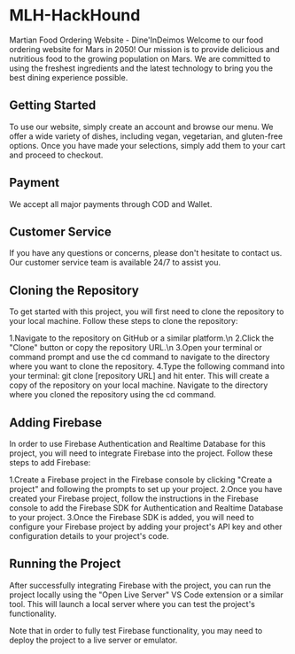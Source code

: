 # MLH-HackHound 
Martian Food Ordering Website - Dine'InDeimos
Welcome to our food ordering website for Mars in 2050! Our mission is to provide delicious and nutritious food to the growing population on Mars. We are committed to using the freshest ingredients and the latest technology to bring you the best dining experience possible.

## Getting Started
To use our website, simply create an account and browse our menu. We offer a wide variety of dishes, including vegan, vegetarian, and gluten-free options. Once you have made your selections, simply add them to your cart and proceed to checkout.

<!-- ## Ordering and Delivery
We offer two options for delivery: standard and express. Standard delivery typically takes 2-3 days, while express delivery can arrive within 24 hours. Please note that delivery times may vary depending on weather conditions and other factors beyond our control.
 -->
## Payment
We accept all major payments through COD and Wallet.

## Customer Service
If you have any questions or concerns, please don't hesitate to contact us. Our customer service team is available 24/7 to assist you.




## Cloning the Repository
To get started with this project, you will first need to clone the repository to your local machine. Follow these steps to clone the repository:

1.Navigate to the repository on GitHub or a similar platform.\n
2.Click the "Clone" button or copy the repository URL.\n
3.Open your terminal or command prompt and use the cd command to navigate to the directory where you want to clone the repository.
4.Type the following command into your terminal: git clone [repository URL] and hit enter. This will create a copy of the repository on your local machine.
Navigate to the directory where you cloned the repository using the cd command.

## Adding Firebase
In order to use Firebase Authentication and Realtime Database for this project, you will need to integrate Firebase into the project. Follow these steps to add Firebase:

1.Create a Firebase project in the Firebase console by clicking "Create a project" and following the prompts to set up your project.
2.Once you have created your Firebase project, follow the instructions in the Firebase console to add the Firebase SDK for Authentication and Realtime Database to your project.
3.Once the Firebase SDK is added, you will need to configure your Firebase project by adding your project's API key and other configuration details to your project's code.

## Running the Project
After successfully integrating Firebase with the project, you can run the project locally using the "Open Live Server" VS Code extension or a similar tool. This will launch a local server where you can test the project's functionality.

Note that in order to fully test Firebase functionality, you may need to deploy the project to a live server or emulator.








